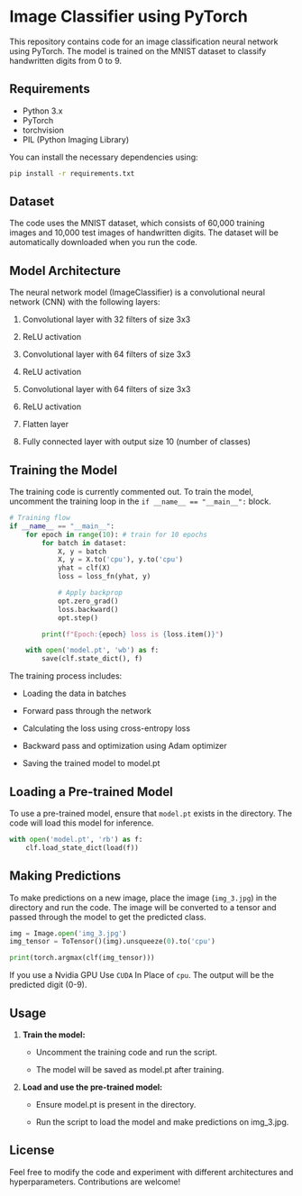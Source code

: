 # Image Classifier using PyTorch

This repository contains code for an image classification neural network using PyTorch. The model is trained on the MNIST dataset to classify handwritten digits from 0 to 9.

## Requirements

- Python 3.x
- PyTorch
- torchvision
- PIL (Python Imaging Library)

You can install the necessary dependencies using:

```zsh
pip install -r requirements.txt
```

## Dataset

The code uses the MNIST dataset, which consists of 60,000 training images and 10,000 test images of handwritten digits. The dataset will be automatically downloaded when you run the code.

## Model Architecture


The neural network model (ImageClassifier) is a convolutional neural network (CNN) with the following layers:

1.  Convolutional layer with 32 filters of size 3x3
    
2.  ReLU activation
    
3.  Convolutional layer with 64 filters of size 3x3
    
4.  ReLU activation
    
5.  Convolutional layer with 64 filters of size 3x3
    
6.  ReLU activation
    
7.  Flatten layer
    
8.  Fully connected layer with output size 10 (number of classes)
    

## Training the Model

The training code is currently commented out. To train the model, uncomment the training loop in the `if __name__ == "__main__":` block.

```py
# Training flow
if __name__ == "__main__":
    for epoch in range(10): # train for 10 epochs
        for batch in dataset:
            X, y = batch
            X, y = X.to('cpu'), y.to('cpu')
            yhat = clf(X)
            loss = loss_fn(yhat, y)

            # Apply backprop
            opt.zero_grad()
            loss.backward()
            opt.step()

        print(f"Epoch:{epoch} loss is {loss.item()}")

    with open('model.pt', 'wb') as f:
        save(clf.state_dict(), f)
```

The training process includes:

*   Loading the data in batches
    
*   Forward pass through the network
    
*   Calculating the loss using cross-entropy loss
    
*   Backward pass and optimization using Adam optimizer
    
*   Saving the trained model to model.pt
    

## Loading a Pre-trained Model

To use a pre-trained model, ensure that `model.pt` exists in the directory. The code will load this model for inference.

```py
with open('model.pt', 'rb') as f:
    clf.load_state_dict(load(f))
```

## Making Predictions

To make predictions on a new image, place the image (`img_3.jpg`) in the directory and run the code. The image will be converted to a tensor and passed through the model to get the predicted class.

```py
img = Image.open('img_3.jpg')
img_tensor = ToTensor()(img).unsqueeze(0).to('cpu')

print(torch.argmax(clf(img_tensor)))
```

If you use a Nvidia GPU Use `CUDA` In Place of `cpu`.
The output will be the predicted digit (0-9).

## Usage

1.  **Train the model:**
    
    - Uncomment the training code and run the script.
        
    - The model will be saved as model.pt after training.
        
2.  **Load and use the pre-trained model:**
    
    - Ensure model.pt is present in the directory.
        
    - Run the script to load the model and make predictions on img\_3.jpg.
        
## License

Feel free to modify the code and experiment with different architectures and hyperparameters. Contributions are welcome!
